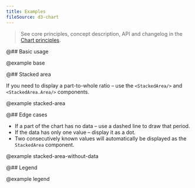 ```yaml
---
title: Examples
fileSource: d3-chart
---
```


> See core principles, concept description, API and changelog in the [Chart principles](/data-display/d3-chart/).

@## Basic usage

@example base

@## Stacked area

If you need to display a part-to-whole ratio – use the `<StackedArea/>` and `<StackedArea.Area/>` components.

@example stacked-area

@## Edge cases

- If a part of the chart has no data – use a dashed line to draw that period.
- If the data has only one value – display it as a dot.
- Two consecutively known values will automatically be displayed as the `StackedArea` component.

@example stacked-area-without-data

@## Legend

@example legend